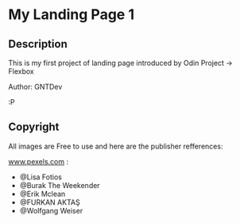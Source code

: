 # My Landing Page 1

## Description

This is my first project of landing page introduced by Odin Project -> Flexbox

Author: GNTDev

:P

## Copyright

All images are Free to use and here are the publisher refferences:

www.pexels.com :

- @Lisa Fotios
- @Burak The Weekender
- @Erik Mclean
- @FURKAN AKTAŞ
- @Wolfgang Weiser

